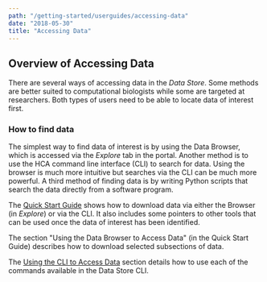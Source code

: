 ```yaml
---
path: "/getting-started/userguides/accessing-data"
date: "2018-05-30"
title: "Accessing Data"
---
```


## Overview of Accessing Data
There are several ways of accessing data in the *Data Store*. Some methods are better suited to computational biologists while some are targeted at researchers. Both types of users need to be able to locate data of interest first. 

### How to find data
The simplest way to find data of interest is by using the Data Browser, which is accessed via the *Explore* tab in the portal. Another method is to use the HCA command line interface (CLI) to search for data. Using the browser is much more intuitive but searches via the CLI can be much more powerful. A third method of finding data is by writing Python scripts that search the data directly from a software program. 

The [Quick Start Guide](/getting-started/userguides/accessing-data/quick-start-guide) shows how to download data via either the Browser (in *Explore*) or via the CLI. It also includes some pointers to other tools that can be used once the data of interest has been identified.

The section "Using the Data Browser to Access Data" (in the Quick Start Guide) describes how to download selected subsections of data.

The [Using the CLI to Access Data](/getting-started/userguides/accessing-data/using-the-cli-to-access-data) section details how to use each of the commands available in the Data Store CLI.

